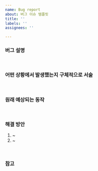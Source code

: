 ```yaml
---
name: Bug report
about: 버그 이슈 템플릿
title: ''
labels: ''
assignees: ''

---
```


### 버그 설명

<br>

### 어떤 상황에서 발생했는지 구체적으로 서술

<br>

### 원래 예상되는 동작

<br>

### 해결 방안

1. ~
2. ~

<br>

### 참고

<br>
